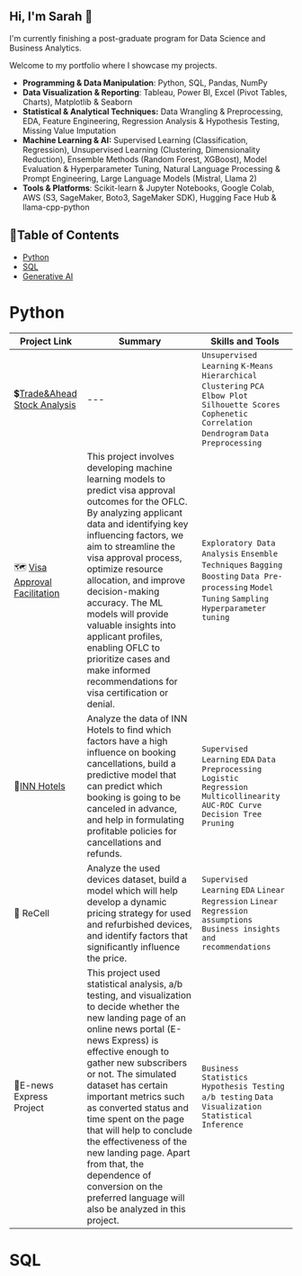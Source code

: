 ## Hi, I'm Sarah 👋 
I'm currently finishing a post-graduate program for Data Science and Business Analytics.

Welcome to my portfolio where I showcase my projects.

- **Programming & Data Manipulation**: Python, SQL, Pandas, NumPy
- **Data Visualization & Reporting**: Tableau, Power BI, Excel (Pivot Tables, Charts), Matplotlib & Seaborn
- **Statistical & Analytical Techniques:** Data Wrangling & Preprocessing, EDA, Feature Engineering, Regression Analysis & Hypothesis Testing, Missing Value Imputation
- **Machine Learning & AI:** Supervised Learning (Classification, Regression), Unsupervised Learning (Clustering, Dimensionality Reduction), Ensemble Methods (Random Forest, XGBoost), Model Evaluation & Hyperparameter Tuning, Natural Language Processing & Prompt Engineering, Large Language Models (Mistral, Llama 2)
- **Tools & Platforms**: Scikit-learn & Jupyter Notebooks, Google Colab, AWS (S3, SageMaker, Boto3, SageMaker SDK), Hugging Face Hub & llama-cpp-python


## 📌Table of Contents
- [Python](#python)
- [SQL](#sql)
- [Generative AI](#generative_ai)

# Python

| Project Link | Summary | Skills and Tools |    
|---|---|---|
|💲[Trade&Ahead Stock Analysis](xxx)|---| `Unsupervised Learning` `K-Means` `Hierarchical Clustering` `PCA` `Elbow Plot` `Silhouette Scores` `Cophenetic Correlation` `Dendrogram` `Data Preprocessing`|
|🗺️ [Visa Approval Facilitation](https://github.com/sarahortega-hub/sarahortega-hub/blob/e00be3218a2a8ac5499f739acebcd7747507a39c/EasyVisa.ipynb) |  This project involves developing machine learning models to predict visa approval outcomes for the OFLC. By analyzing applicant data and identifying key influencing factors, we aim to streamline the visa approval process, optimize resource allocation, and improve decision-making accuracy. The ML models will provide valuable insights into applicant profiles, enabling OFLC to prioritize cases and make informed recommendations for visa certification or denial. | `Exploratory Data Analysis` `Ensemble Techniques` `Bagging` `Boosting` `Data Pre-processing`  `Model Tuning` `Sampling` `Hyperparameter tuning`|   
|🏢[INN Hotels](https://github.com/sarahortega-hub/sarahortega-hub/blob/main/INNHotels%20.ipynb)|Analyze the data of INN Hotels to find which factors have a high influence on booking cancellations, build a predictive model that can predict which booking is going to be canceled in advance, and help in formulating profitable policies for cancellations and refunds.|`Supervised Learning` `EDA` `Data Preprocessing` `Logistic Regression` `Multicollinearity` `AUC-ROC Curve` `Decision Tree` `Pruning`|
|📳 ReCell|Analyze the used devices dataset, build a model which will help develop a dynamic pricing strategy for used and refurbished devices, and identify factors that significantly influence the price.|`Supervised Learning` `EDA` `Linear Regression` `Linear Regression assumptions` `Business insights and recommendations`|
|📰E-news Express Project|This project used statistical analysis, a/b testing, and visualization to decide whether the new landing page of an online news portal (E-news Express) is effective enough to gather new subscribers or not. The simulated dataset has certain important metrics such as converted status and time spent on the page that will help to conclude the effectiveness of the new landing page. Apart from that, the dependence of conversion on the preferred language will also be analyzed in this project.|`Business Statistics` `Hypothesis Testing` `a/b testing` `Data Visualization` `Statistical Inference`|


# SQL


